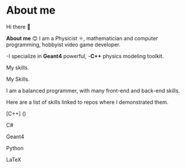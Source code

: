 # About me 

Hi there 👋

**About me** 😊
I am a Physicist ⚛️, mathematician and computer programming, hobbyist video game developer.

-I specialize in **Geant4** powerful, 
-**C++** physics modeling toolkit. 

My skills. 

My Skills. 

I am a balanced programmer, with many front-end and back-end skills. 

Here are a list of skills linked to repos where I demonstrated them.

[C++] () 

C#

Geant4

Python

LaTeX
